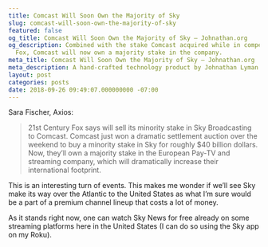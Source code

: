 ```yaml
---
title: Comcast Will Soon Own the Majority of Sky
slug: comcast-will-soon-own-the-majority-of-sky
featured: false
og_title: Comcast Will Soon Own the Majority of Sky – Johnathan.org
og_description: Combined with the stake Comcast acquired while in competition with
  Fox, Comcast will now own a majority stake in the company.
meta_title: Comcast Will Soon Own the Majority of Sky – Johnathan.org
meta_description: A hand-crafted technology product by Johnathan Lyman
layout: post
categories: posts
date: 2018-09-26 09:49:07.000000000 -07:00
---
```


Sara Fischer, Axios:

>  21st Century Fox says will sell its minority stake in Sky Broadcasting to Comcast.
> Comcast just won a dramatic settlement auction over the weekend to buy a minority stake in Sky for roughly $40 billion dollars. Now, they’ll own a majority stake in the European Pay-TV and streaming company, which will dramatically increase their international footprint.

This is an interesting turn of events. This makes me wonder if we’ll see Sky make its way over the Atlantic to the United States as what I’m sure would be a part of a premium channel lineup that costs a lot of money.

As it stands right now, one can watch Sky News for free already on some streaming platforms here in the United States (I can do so using the Sky app on my Roku).

